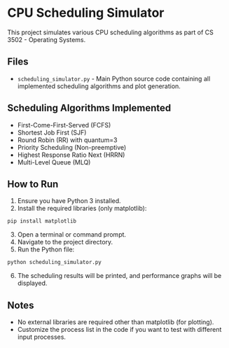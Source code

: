 # CPU Scheduling Simulator

This project simulates various CPU scheduling algorithms as part of CS 3502 - Operating Systems.

## Files
- `scheduling_simulator.py` - Main Python source code containing all implemented scheduling algorithms and plot generation.

## Scheduling Algorithms Implemented
- First-Come-First-Served (FCFS)
- Shortest Job First (SJF)
- Round Robin (RR) with quantum=3
- Priority Scheduling (Non-preemptive)
- Highest Response Ratio Next (HRRN)
- Multi-Level Queue (MLQ)

## How to Run
1. Ensure you have Python 3 installed.
2. Install the required libraries (only matplotlib):
```bash
pip install matplotlib
```
3. Open a terminal or command prompt.
4. Navigate to the project directory.
5. Run the Python file:
```bash
python scheduling_simulator.py
```
6. The scheduling results will be printed, and performance graphs will be displayed.

## Notes
- No external libraries are required other than matplotlib (for plotting).
- Customize the process list in the code if you want to test with different input processes.
